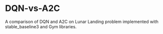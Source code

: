 # DQN-vs-A2C
A comparison of DQN and A2C on Lunar Landing problem implemented with stable_baseline3 and Gym libraries.
